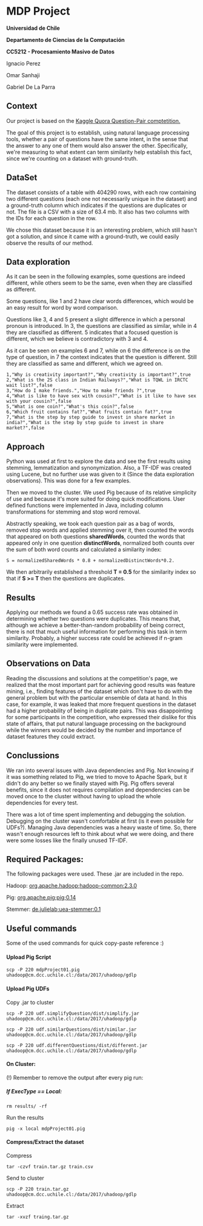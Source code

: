 # MDP Project
**Universidad de Chile**

**Departamento de Ciencias de la Computación**

**CC5212 - Procesamiento Masivo de Datos**

Ignacio Perez

Omar Sanhaji

Gabriel De La Parra

## Context

Our project is based on the [Kaggle Quora Question-Pair comptetition.](https://www.kaggle.com/c/quora-question-pairs) 

The goal of this project is to establish, using natural language processing tools, whether a pair of questions have the same intent, in the sense that the answer to any one of them would also answer the other. Specifically, we're measuring to what extent can term similarity help establish this fact, since we're counting on a dataset with ground-truth.

## DataSet

The dataset consists of a table with 404290 rows, with each row containing two different questions (each one not necessarily unique in the dataset) and a ground-truth column which indicates if the questions are duplicates or not. The file is a CSV with a size of 63.4 mb. It also has two columns with the IDs for each question in the row.

We chose this dataset because it is an interesting problem, which still hasn't got a solution, and since it came with a ground-truth, we could easily observe the results of our method.

## Data exploration

As it can be seen in the following examples, some questions are indeed different, while others seem to be the same, even when they are classified as different. 

Some questions, like 1 and 2 have clear words differences, which would be an easy result for word by word comparison. 

Questions like 3, 4 and 5 present a slight difference in which a personal pronoun is introduced. In 3, the questions are classified as similar, while in 4 they are classified as different. 5 indicates that a focused question is different, which we believe is contradictory with 3 and 4.

As it can be seen on examples 6 and 7, while on 6 the difference is on the type of question, in 7 the context indicates that the question is different. Still they are classified as same and different, which we agreed on.

```
1,"Why is creativity important?","Why creativity is important?",true
2,"What is the 2S class in Indian Railways?","What is TQWL in IRCTC wait list?",false
3,"How do I make friends.","How to make friends ?",true
4,"What is like to have sex with cousin?","What is it like to have sex with your cousin?",false
5,"What is one coin?","What's this coin?",false
6,"Which fruit contains fat?","What fruits contain fat?",true
7,"What is the step by step guide to invest in share market in india?","What is the step by step guide to invest in share market?",false
```

## Approach

Python was used at first to explore the data and see the first results using stemming, lemmatization and synonymization. Also, a TF-IDF was created using Lucene, but no further use was given to it (Since the data exploration observations). This was done for a few examples. 

Then we moved to the cluster. We used Pig because of its relative simplicity of use and because it's more suited for doing quick modifications. User defined functions were implemented in Java, including column transformations for stemming and stop word removal.

Abstractly speaking, we took each question pair as a bag of words, removed stop words and applied stemming over it, then counted the words that appeared on both questions **sharedWords**, counted the words that appeared only in one question **distinctWords**, normalized both counts over the sum of both word counts and calculated a similarity index:

```
S = normalizedSharedWords * 0.8 + normalizedDistinctWords*0.2.
```

We then arbitrarily established a threshold **T = 0.5** for the similarity index so that if **S >= T** then the questions are duplicates.

## Results

Applying our methods we found a 0.65 success rate was obtained in determining whether two questions were duplicates. This means that, although we achieve a better-than-random probability of being correct, there is not that much useful information for performing this task in term similarity. Probably, a higher success rate could be achieved if n-gram similarity were implemented. 

## Observations on Data

Reading the discussions and solutions at the competition's page, we realized that the most important part for achieving good results was feature mining, i.e., finding features of the dataset which don't have to do with the general problem but with the particular ensemble of data at hand. In this case, for example, it was leaked that more frequent questions in the dataset had a higher probability of being in duplicate pairs. This was disappointing for some participants in the competition, who expressed their dislike for this state of affairs, that put natural language processing on the background while the winners would be decided by the number and importance of dataset features they could extract.

## Conclussions

We ran into several issues with Java dependencies and Pig. Not knowing if it was something related to Pig, we tried to move to Apache Spark, but it didn't do any better so we finally stayed with Pig.
Pig offers several benefits, since it does not requires compilation and dependencies can be moved once to the cluster without having to upload the whole dependencies for every test.

There was a lot of time spent implementing and debugging the solution. Debugging on the cluster wasn't comfortable at first (is it even possible for UDFs?). Managing Java dependencies was a heavy waste of time. So, there wasn't enough resources left to think about what we were doing, and there were some losses like the finally unused TF-IDF.

## Required Packages:
The following packages were used. These .jar are included in the repo.

Hadoop: [org.apache.hadoop;hadoop-common:2.3.0](http://search.maven.org/remotecontent?filepath=org/apache/hadoop/hadoop-common/2.3.0/hadoop-common-2.3.0.jar)

Pig: [org.apache.pig;pig;0.14](http://search.maven.org/remotecontent?filepath=org/apache/pig/pig/0.14.0/pig-0.14.0.jar)

Stemmer: [de.julielab;uea-stemmer:0.1](http://search.maven.org/remotecontent?filepath=de/julielab/uea-stemmer/0.1/uea-stemmer-0.1.jar)

## Useful commands
Some of the used commands for quick copy-paste reference :)

#### Upload Pig Script
```
scp -P 220 mdpProject01.pig uhadoop@cm.dcc.uchile.cl:/data/2017/uhadoop/gdlp
```

#### Upload Pig UDFs
Copy .jar to cluster
```
scp -P 220 udf.simplifyQuestion/dist/simplify.jar uhadoop@cm.dcc.uchile.cl:/data/2017/uhadoop/gdlp
```

```
scp -P 220 udf.similarQuestions/dist/similar.jar uhadoop@cm.dcc.uchile.cl:/data/2017/uhadoop/gdlp
```

```
scp -P 220 udf.differentQuestions/dist/different.jar uhadoop@cm.dcc.uchile.cl:/data/2017/uhadoop/gdlp
```

#### On Cluster:
(!) Remember to remove the output after every pig run:

##### If ExecType == Local:
```
rm results/ -rf
```

Run the results
```PigLatin
pig -x local mdpProject01.pig
```

#### Compress/Extract the dataset
Compress
```
tar -czvf train.tar.gz train.csv
```
Send to cluster
```
scp -P 220 train.tar.gz uhadoop@cm.dcc.uchile.cl:/data/2017/uhadoop/gdlp
```
Extract
```
tar -xvzf traing.tar.gz
```

